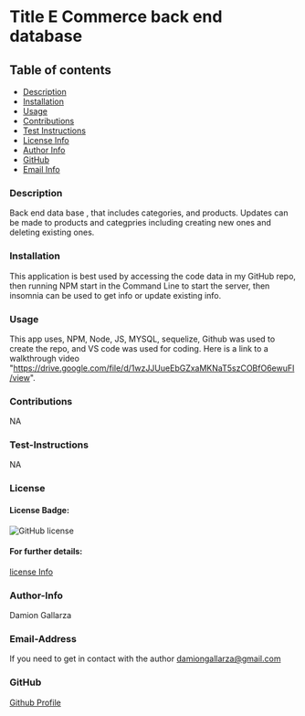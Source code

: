 # Title E Commerce back end database

  ## Table of contents
  - [Description](#description)
  - [Installation](#installation)
  - [Usage](#usage)
  - [Contributions](#contributions)
  - [Test Instructions](#test-instructions)
  - [License Info](#license)
  - [Author Info](#author-info)
  - [GitHub](#GitHub)
  - [Email Info](#email-address)




  ### Description
  Back end data base , that includes categories, and products. Updates can be made to   products and categpries including creating new ones and deleting existing ones.

  ### Installation 
  This application is best used by accessing the code data in my GitHub repo, then running NPM start in the Command Line to start the server, then insomnia can be used to get   info or update existing info. 

  ### Usage 
  This app uses, NPM, Node, JS, MYSQL, sequelize, Github was used to create the repo, and VS code was used for coding.
  Here is a link to a walkthrough video "https://drive.google.com/file/d/1wzJJUueEbGZxaMKNaT5szCOBfO6ewuFI/view".

  ### Contributions
  NA

  ### Test-Instructions
  NA

  ### License
  #### License Badge:
  ![GitHub license](https://img.shields.io/badge/license-None-blue.svg)
  #### For further details:
  [license Info](https://choosealicense.com/licenses/)

  ### Author-Info
  Damion Gallarza

  ### Email-Address
  If you need to get in contact with the author
  damiongallarza@gmail.com

  

  ### GitHub
  [Github Profile](https://github.com/DamionG22)

